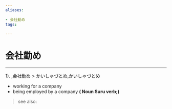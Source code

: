 ```yaml
---
aliases:
    
- 会社勤め
tags:
    
---
```


# 会社勤め
---
1).
,会社勤め > かいしゃづとめ,かいしゃづとめ

- working for a company
- being employed by a company
**( Noun Suru verb;)**
> see also: 
            